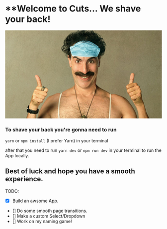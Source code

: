 # ****Welcome to Cuts... We shave your back!**

![Borat's got your back!](/src/assets/img/borat.jpeg)

### To shave your back you're gonna need to run
`yarn` or `npm install` (I prefer Yarn) in your terminal

after that you need to run
`yarn dev` or `npm run dev` in your terminal to run the App locally.


## Best of luck and hope you have a smooth experience.

TODO:

- [x] Build an awsome App.
- [] Do some smooth page transitions.
- [] Make a custom Select/Dropdown
- [] Work on my naming game!